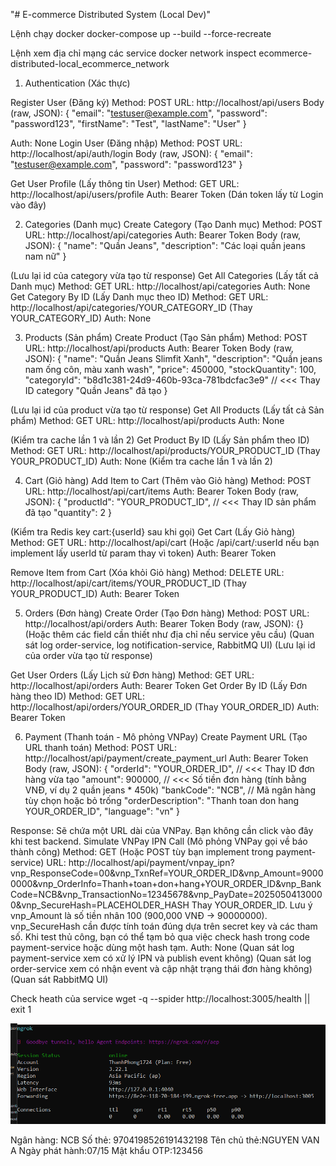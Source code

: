 "# E-commerce Distributed System (Local Dev)" 

Lệnh chạy docker
docker-compose up --build --force-recreate

Lệnh xem địa chỉ mạng các service 
docker network inspect ecommerce-distributed-local_ecommerce_network

1. Authentication (Xác thực)

Register User (Đăng ký)
Method: POST
URL: http://localhost/api/users
Body (raw, JSON):
{
    "email": "testuser@example.com",
    "password": "password123",
    "firstName": "Test",
    "lastName": "User"
}

Auth: None
Login User (Đăng nhập)
Method: POST
URL: http://localhost/api/auth/login
Body (raw, JSON):
{
    "email": "testuser@example.com",
    "password": "password123"
}


Get User Profile (Lấy thông tin User)
Method: GET
URL: http://localhost/api/users/profile
Auth: Bearer Token (Dán token lấy từ Login vào đây)

2. Categories (Danh mục)
Create Category (Tạo Danh mục)
Method: POST
URL: http://localhost/api/categories
Auth: Bearer Token
Body (raw, JSON):
{
    "name": "Quần Jeans",
    "description": "Các loại quần jeans nam nữ"
}


(Lưu lại id của category vừa tạo từ response)
Get All Categories (Lấy tất cả Danh mục)
Method: GET
URL: http://localhost/api/categories
Auth: None
Get Category By ID (Lấy Danh mục theo ID)
Method: GET
URL: http://localhost/api/categories/YOUR_CATEGORY_ID (Thay YOUR_CATEGORY_ID)
Auth: None

3. Products (Sản phẩm)
Create Product (Tạo Sản phẩm)
Method: POST
URL: http://localhost/api/products
Auth: Bearer Token
Body (raw, JSON):
{
    "name": "Quần Jeans Slimfit Xanh",
    "description": "Quần jeans nam ống côn, màu xanh wash",
    "price": 450000,
    "stockQuantity": 100,
    "categoryId": "b8d1c381-24d9-460b-93ca-781bdcfac3e9" // <<< Thay ID category "Quần Jeans" đã tạo
}

(Lưu lại id của product vừa tạo từ response)
Get All Products (Lấy tất cả Sản phẩm)
Method: GET
URL: http://localhost/api/products
Auth: None

(Kiểm tra cache lần 1 và lần 2)
Get Product By ID (Lấy Sản phẩm theo ID)
Method: GET
URL: http://localhost/api/products/YOUR_PRODUCT_ID (Thay YOUR_PRODUCT_ID)
Auth: None
(Kiểm tra cache lần 1 và lần 2)

4. Cart (Giỏ hàng)
Add Item to Cart (Thêm vào Giỏ hàng)
Method: POST
URL: http://localhost/api/cart/items
Auth: Bearer Token
Body (raw, JSON):
{
    "productId": "YOUR_PRODUCT_ID", // <<< Thay ID sản phẩm đã tạo
    "quantity": 2
}

(Kiểm tra Redis key cart:{userId} sau khi gọi)
Get Cart (Lấy Giỏ hàng)
Method: GET
URL: http://localhost/api/cart (Hoặc /api/cart/:userId nếu bạn implement lấy userId từ param thay vì token)
Auth: Bearer Token

Remove Item from Cart (Xóa khỏi Giỏ hàng)
Method: DELETE
URL: http://localhost/api/cart/items/YOUR_PRODUCT_ID (Thay YOUR_PRODUCT_ID)
Auth: Bearer Token

5. Orders (Đơn hàng)
Create Order (Tạo Đơn hàng)
Method: POST
URL: http://localhost/api/orders
Auth: Bearer Token
Body (raw, JSON): {} (Hoặc thêm các field cần thiết như địa chỉ nếu service yêu cầu)
(Quan sát log order-service, log notification-service, RabbitMQ UI)
(Lưu lại id của order vừa tạo từ response)

Get User Orders (Lấy Lịch sử Đơn hàng)
Method: GET
URL: http://localhost/api/orders
Auth: Bearer Token
Get Order By ID (Lấy Đơn hàng theo ID)
Method: GET
URL: http://localhost/api/orders/YOUR_ORDER_ID (Thay YOUR_ORDER_ID)
Auth: Bearer Token

6. Payment (Thanh toán - Mô phỏng VNPay)
Create Payment URL (Tạo URL thanh toán)
Method: POST
URL: http://localhost/api/payment/create_payment_url
Auth: Bearer Token
Body (raw, JSON):
{
    "orderId": "YOUR_ORDER_ID",  // <<< Thay ID đơn hàng vừa tạo
    "amount": 900000, // <<< Số tiền đơn hàng (tính bằng VNĐ, ví dụ 2 quần jeans * 450k)
    "bankCode": "NCB", // Mã ngân hàng tùy chọn hoặc bỏ trống
    "orderDescription": "Thanh toan don hang YOUR_ORDER_ID",
    "language": "vn"
}

Response: Sẽ chứa một URL dài của VNPay. Bạn không cần click vào đây khi test backend.
Simulate VNPay IPN Call (Mô phỏng VNPay gọi về báo thành công)
Method: GET (Hoặc POST tùy bạn implement trong payment-service)
URL: http://localhost/api/payment/vnpay_ipn?vnp_ResponseCode=00&vnp_TxnRef=YOUR_ORDER_ID&vnp_Amount=90000000&vnp_OrderInfo=Thanh+toan+don+hang+YOUR_ORDER_ID&vnp_BankCode=NCB&vnp_TransactionNo=12345678&vnp_PayDate=20250504130000&vnp_SecureHash=PLACEHOLDER_HASH
Thay YOUR_ORDER_ID.
Lưu ý vnp_Amount là số tiền nhân 100 (900,000 VNĐ -> 90000000).
vnp_SecureHash cần được tính toán đúng dựa trên secret key và các tham số. Khi test thủ công, bạn có thể tạm bỏ qua việc check hash trong code payment-service hoặc dùng một hash tạm.
Auth: None
(Quan sát log payment-service xem có xử lý IPN và publish event không)
(Quan sát log order-service xem có nhận event và cập nhật trạng thái đơn hàng không)
(Quan sát RabbitMQ UI)

Check heath của service
wget -q --spider http://localhost:3005/health || exit 1

![alt text](image.png)

Ngân hàng: NCB
Số thẻ: 9704198526191432198
Tên chủ thẻ:NGUYEN VAN A
Ngày phát hành:07/15
Mật khẩu OTP:123456